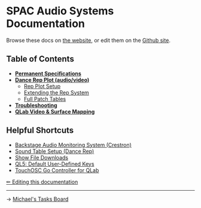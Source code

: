 # SPAC Audio Systems Documentation

Browse these docs on [the website](https://sloan-performing-arts-center.github.io/venue-audio/), or edit them on the [Github site](https://github.com/Sloan-Performing-Arts-Center/venue-audio).

## Table of Contents

- [**Permanent Specifications**](specs.md)
- [**Dance Rep Plot (audio/video)**](rep/README.md)
  - [Rep Plot Setup](rep/setup.md)
  - [Extending the Rep System](rep/extending.md)
  - [Full Patch Tables](rep/patch.md)
- [**Troubleshooting**](troubleshooting.md)
- [**QLab Video & Surface Mapping**](extras/qlab_video.md)

## Helpful Shortcuts

- [Backstage Audio Monitoring System (Crestron)](specs.md#backstage-audio-monitoring-tesiracrestrontf)
- [Sound Table Setup (Dance Rep)](rep/setup.md#setting-the-sound-table)
- [Show File Downloads](https://github.com/Sloan-Performing-Arts-Center/venue-audio/tree/main/SHOW%20FILE%20BACKUPS#readme)
- [QL5: Default User-Defined Keys](QL5.md#default-udk-assignments)
- [TouchOSC Go Controller for QLab](extras/control.md)

[✏︎ Editing this documentation](editing/editing.md)

---

→ [Michael's Tasks Board](https://github.com/orgs/Sloan-Performing-Arts-Center/projects/1)
